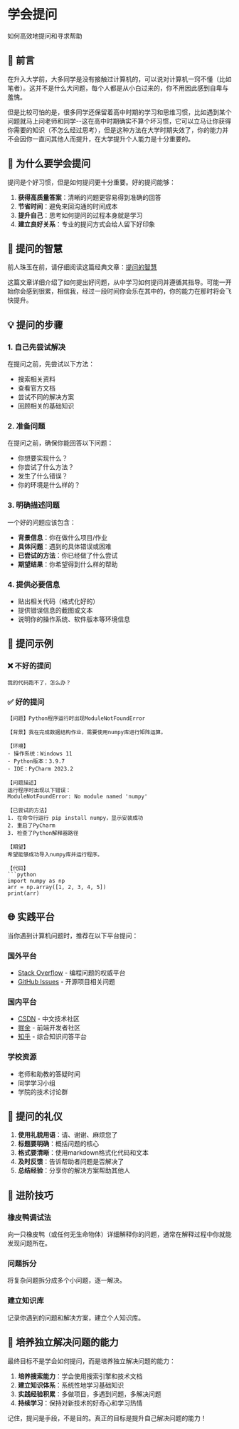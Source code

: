 # 学会提问

如何高效地提问和寻求帮助

## 🎯 前言

在升入大学前，大多同学是没有接触过计算机的，可以说对计算机一窍不懂（比如笔者）。这并不是什么大问题，每个人都是从小白过来的，你不用因此感到自卑与羞愧。

但是比较可怕的是，很多同学还保留着高中时期的学习和思维习惯，比如遇到某个问题就马上问老师和同学--这在高中时期确实不算个坏习惯，它可以立马让你获得你需要的知识（不怎么经过思考），但是这种方法在大学时期失效了，你的能力并不会因你一直问其他人而提升，在大学提升个人能力是十分重要的。

## 🤔 为什么要学会提问

提问是个好习惯，但是如何提问更十分重要。好的提问能够：

1. **获得高质量答案**：清晰的问题更容易得到准确的回答
2. **节省时间**：避免来回沟通的时间成本
3. **提升自己**：思考如何提问的过程本身就是学习
4. **建立良好关系**：专业的提问方式会给人留下好印象

## 📖 提问的智慧

前人珠玉在前，请仔细阅读这篇经典文章：[提问的智慧](https://github.com/tvvocold/How-To-Ask-Questions-The-Smart-Way)

这篇文章详细介绍了如何提出好问题，从中学习如何提问并遵循其指导。可能一开始你会感到很累，相信我，经过一段时间你会乐在其中的，你的能力在那时将会飞快提升。

## 💡 提问的步骤

### 1. 自己先尝试解决
在提问之前，先尝试以下方法：
- 搜索相关资料
- 查看官方文档
- 尝试不同的解决方案
- 回顾相关的基础知识

### 2. 准备问题
在提问之前，确保你能回答以下问题：
- 你想要实现什么？
- 你尝试了什么方法？
- 发生了什么错误？
- 你的环境是什么样的？

### 3. 明确描述问题
一个好的问题应该包含：
- **背景信息**：你在做什么项目/作业
- **具体问题**：遇到的具体错误或困难
- **已尝试的方法**：你已经做了什么尝试
- **期望结果**：你希望得到什么样的帮助

### 4. 提供必要信息
- 贴出相关代码（格式化好的）
- 提供错误信息的截图或文本
- 说明你的操作系统、软件版本等环境信息

## 🌟 提问示例

### ❌ 不好的提问
```
我的代码跑不了，怎么办？
```

### ✅ 好的提问
```
【问题】Python程序运行时出现ModuleNotFoundError

【背景】我在完成数据结构作业，需要使用numpy库进行矩阵运算。

【环境】
- 操作系统：Windows 11
- Python版本：3.9.7
- IDE：PyCharm 2023.2

【问题描述】
运行程序时出现以下错误：
ModuleNotFoundError: No module named 'numpy'

【已尝试的方法】
1. 在命令行运行 pip install numpy，显示安装成功
2. 重启了PyCharm
3. 检查了Python解释器路径

【期望】
希望能够成功导入numpy库并运行程序。

【代码】
```python
import numpy as np
arr = np.array([1, 2, 3, 4, 5])
print(arr)
```

## 🌐 实践平台

当你遇到计算机问题时，推荐在以下平台提问：

### 国外平台
- [Stack Overflow](https://stackoverflow.com/) - 编程问题的权威平台
- [GitHub Issues](https://github.com/) - 开源项目相关问题

### 国内平台
- [CSDN](https://bbs.csdn.net/) - 中文技术社区
- [掘金](https://juejin.cn/) - 前端开发者社区
- [知乎](https://www.zhihu.com/) - 综合知识问答平台

### 学校资源
- 老师和助教的答疑时间
- 同学学习小组
- 学院的技术讨论群

## 📝 提问的礼仪

1. **使用礼貌用语**：请、谢谢、麻烦您了
2. **标题要明确**：概括问题的核心
3. **格式要清晰**：使用markdown格式化代码和文本
4. **及时反馈**：告诉帮助者问题是否解决了
5. **总结经验**：分享你的解决方案帮助其他人

## 🎯 进阶技巧

### 橡皮鸭调试法
向一只橡皮鸭（或任何无生命物体）详细解释你的问题，通常在解释过程中你就能发现问题所在。

### 问题拆分
将复杂问题拆分成多个小问题，逐一解决。

### 建立知识库
记录你遇到的问题和解决方案，建立个人知识库。

## 💪 培养独立解决问题的能力

最终目标不是学会如何提问，而是培养独立解决问题的能力：

1. **培养搜索能力**：学会使用搜索引擎和技术文档
2. **建立知识体系**：系统性地学习基础知识
3. **实践经验积累**：多做项目，多遇到问题，多解决问题
4. **持续学习**：保持对新技术的好奇心和学习热情

记住，提问是手段，不是目的。真正的目标是提升自己解决问题的能力！

